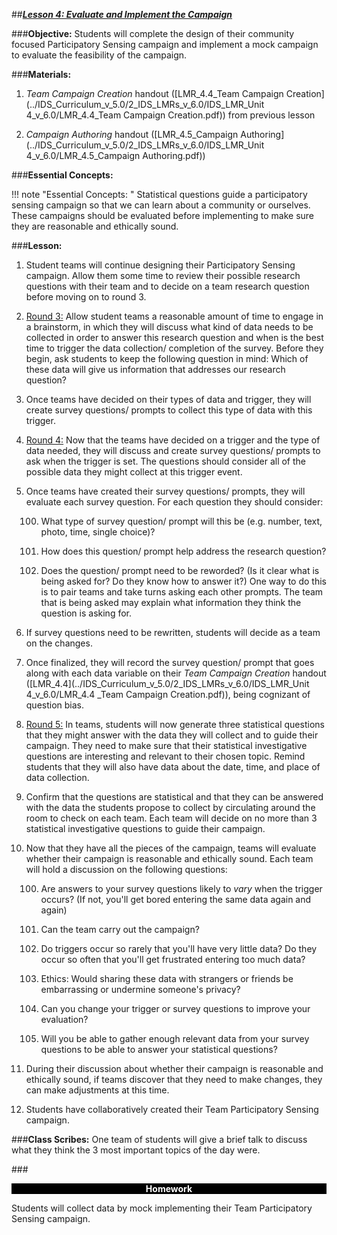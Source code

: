 ##***<u>Lesson 4: Evaluate and Implement the Campaign</u>***

###**Objective:**
Students will complete the design of their community focused Participatory Sensing campaign and implement a mock campaign to evaluate the feasibility of the campaign.

###**Materials:**
1. *Team Campaign Creation* handout ([LMR_4.4_Team Campaign Creation](../IDS_Curriculum_v_5.0/2_IDS_LMRs_v_6.0/IDS_LMR_Unit 4_v_6.0/LMR_4.4_Team Campaign Creation.pdf)) from previous lesson

2. *Campaign Authoring* handout ([LMR_4.5_Campaign Authoring](../IDS_Curriculum_v_5.0/2_IDS_LMRs_v_6.0/IDS_LMR_Unit 4_v_6.0/LMR_4.5_Campaign Authoring.pdf))

###**Essential Concepts:**

!!! note "Essential Concepts: "
    Statistical questions guide a participatory sensing campaign so that we can learn about a
    community or ourselves. These campaigns should be evaluated before implementing to make sure they are
    reasonable and ethically sound.

###**Lesson:**
1. Student teams will continue designing their Participatory Sensing campaign. Allow them some time to review their possible research questions with their team and to decide on a team research question before moving on to round 3.

2. <u>Round 3:</u> Allow student teams a reasonable amount of time to engage in a brainstorm, in which
they will discuss what kind of data needs to be collected in order to answer this research question
and when is the best time to trigger the data collection/ completion of the survey. Before they
begin, ask students to keep the following question in mind: Which of these data will give us
information that addresses our research question?

3. Once teams have decided on their types of data and trigger, they will create survey questions/ prompts to collect this type of data with this trigger.

4. <u>Round 4:</u> Now that the teams have decided on a trigger and the type of data needed, they will
discuss and create survey questions/ prompts to ask when the trigger is set. The questions should
consider all of the possible data they might collect at this trigger event.

5. Once teams have created their survey questions/ prompts, they will evaluate each survey
question. For each question they should consider:

    100. What type of survey question/ prompt will this be (e.g. number, text, photo,
    time, single choice)?

    100. How does this question/ prompt help address the research question?

    100. Does the question/ prompt need to be reworded? (Is it clear what is being asked for? Do
    they know how to answer it?) One way to do this is to pair teams and take turns asking
    each other prompts. The team that is being asked may explain what information they
    think the question is asking for.

6. If survey questions need to be rewritten, students will decide as a team on the changes.

7. Once finalized, they will record the survey question/ prompt that goes along with each data
variable on their *Team Campaign Creation* handout ([LMR_4.4](../IDS_Curriculum_v_5.0/2_IDS_LMRs_v_6.0/IDS_LMR_Unit 4_v_6.0/LMR_4.4 _Team Campaign Creation.pdf)), being cognizant of question bias.

8. <u>Round 5:</u> In teams, students will now generate three statistical questions that they might answer
with the data they will collect and to guide their campaign. They need to make sure that their
statistical investigative questions are interesting and relevant to their chosen topic. Remind students that they will also have data about the date,
time, and place of data collection.

9. Confirm that the questions are statistical and that they can be answered with the data the
students propose to collect by circulating around the room to check on each team. Each team will
decide on no more than 3 statistical investigative questions to guide their campaign.

10. Now that they have all the pieces of the campaign, teams will evaluate whether their campaign is
reasonable and ethically sound. Each team will hold a discussion on the following questions:

    100. Are answers to your survey questions likely to *vary* when the trigger occurs? (If not, you'll
    get bored entering the same data again and again)

    100. Can the team carry out the campaign?

    100. Do triggers occur so rarely that you'll have very little data? Do they occur so often that
    you'll get frustrated entering too much data?

    100. Ethics: Would sharing these data with strangers or friends be embarrassing or undermine
    someone's privacy?

    100. Can you change your trigger or survey questions to improve your evaluation?

    100. Will you be able to gather enough relevant data from your survey questions to be able to
    answer your statistical questions?

11. During their discussion about whether their campaign is reasonable and ethically sound, if teams discover that they need to make changes, they can make adjustments at this time.

12. Students have collaboratively created their Team Participatory Sensing campaign.

###**Class Scribes:**
One team of students will give a brief talk to discuss what they think the 3 most important topics of the
day were.

###<p style="background: black; color: white; text-align: center;">**Homework**</p>
Students will collect data by mock implementing their Team Participatory Sensing campaign.